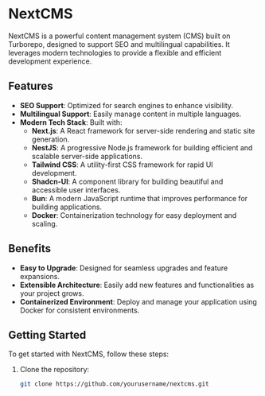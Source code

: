 # NextCMS

NextCMS is a powerful content management system (CMS) built on Turborepo, designed to support SEO and multilingual capabilities. It leverages modern technologies to provide a flexible and efficient development experience.

## Features

- **SEO Support**: Optimized for search engines to enhance visibility.
- **Multilingual Support**: Easily manage content in multiple languages.
- **Modern Tech Stack**: Built with:
  - **Next.js**: A React framework for server-side rendering and static site generation.
  - **NestJS**: A progressive Node.js framework for building efficient and scalable server-side applications.
  - **Tailwind CSS**: A utility-first CSS framework for rapid UI development.
  - **Shadcn-UI**: A component library for building beautiful and accessible user interfaces.
  - **Bun**: A modern JavaScript runtime that improves performance for building applications.
  - **Docker**: Containerization technology for easy deployment and scaling.

## Benefits

- **Easy to Upgrade**: Designed for seamless upgrades and feature expansions.
- **Extensible Architecture**: Easily add new features and functionalities as your project grows.
- **Containerized Environment**: Deploy and manage your application using Docker for consistent environments.

## Getting Started

To get started with NextCMS, follow these steps:

1. Clone the repository:
   ```bash
   git clone https://github.com/yourusername/nextcms.git
